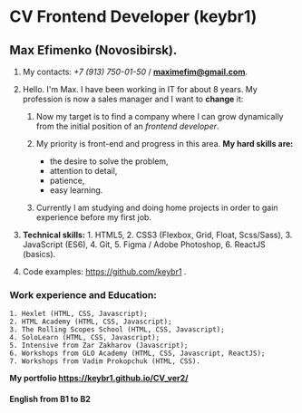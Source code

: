# CV Frontend Developer (keybr1)

## Max Efimenko (Novosibirsk).

1.  My contacts: _+7 (913) 750-01-50_ / **maximefim@gmail.com**.

1.  Hello. I'm Max. I have been working in IT for about 8 years. My profession is now a sales manager and I want to **change** it:

    1. Now my target is to find a company where I can grow dynamically from the initial position of an _frontend developer_.

    1. My priority is front-end and progress in this area.
       **My hard skills are:**
       - the desire to solve the problem,
       - attention to detail,
       - patience,
       - easy learning.
    1. Currently I am studying and doing home projects in order to gain experience before my first job.

1.  **Technical skills:**
           1. HTML5,
           2. CSS3 (Flexbox, Grid, Float, Scss/Sass),
           3. JavaScript (ES6),
           4. Git,
           5. Figma / Adobe Photoshop,
           6. ReactJS (basics).

1.  Code examples: https://github.com/keybr1 .

### Work experience and Education:

    1. Hexlet (HTML, CSS, Javascript);
    2. HTML Academy (HTML, CSS, Javascript);
    3. The Rolling Scopes School (HTML, CSS, Javascript);
    4. SoloLearn (HTML, CSS, Javascript);
    5. Intensive from Zar Zakharov (Javascript);
    6. Workshops from GLO Academy (HTML, CSS, Javascript, ReactJS);
    7. Workshops from Vadim Prokopchuk (HTML, CSS).

**My portfolio https://keybr1.github.io/CV_ver2/**

#### English from B1 to B2
